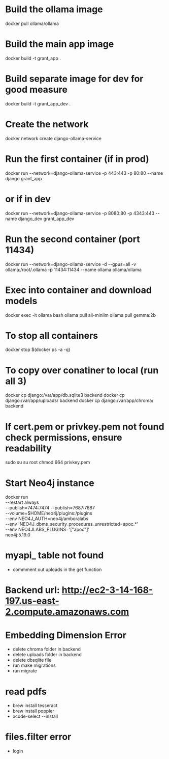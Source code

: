 # Build the ollama image
docker pull ollama/ollama

# Build the main app image
docker build -t grant_app .
# Build separate image for dev for good measure
docker build -t grant_app_dev .

# Create the network
docker network create django-ollama-service

# Run the first container (if in prod)
docker run --network=django-ollama-service -p 443:443 -p 80:80 --name django grant_app
# or if in dev
docker run --network=django-ollama-service -p 8080:80 -p 4343:443 --name django_dev grant_app_dev

# Run the second container (port 11434)
docker run --network=django-ollama-service -d --gpus=all -v ollama:/root/.ollama -p 11434:11434 --name ollama ollama/ollama

# Exec into container and download models
docker exec -it ollama bash
ollama pull all-minilm
ollama pull gemma:2b

# To stop all containers
docker stop $(docker ps -a -q)

# To copy over conatiner to local (run all 3)
docker cp django:/var/app/db.sqlite3 backend
docker cp django:/var/app/uploads/ backend
docker cp django:/var/app/chroma/ backend

# If cert.pem or privkey.pem not found check permissions, ensure readability
sudo su
su root
chmod 664 privkey.pem

# Start Neo4j instance
docker run \
    --restart always \
    --publish=7474:7474 --publish=7687:7687 \
    --volume=$HOME/neo4j/plugins:/plugins \
    --env NEO4J_AUTH=neo4j/amboralabs \
    --env 'NEO4J_dbms_security_procedures_unrestricted=apoc.*' \
    --env NEO4JLABS_PLUGINS='["apoc"]' \
    neo4j:5.19.0

# myapi_ table not found
- commment out uploads in the get function

# Backend url: http://ec2-3-14-168-197.us-east-2.compute.amazonaws.com

# Embedding Dimension Error
- delete chroma folder in backend
- delete uploads folder in backend
- delete dbsqlite file
- run make migrations
- run migrate

# read pdfs
- brew install tesseract
- brew install poppler  
- xcode-select --install 

# files.filter error
- login
